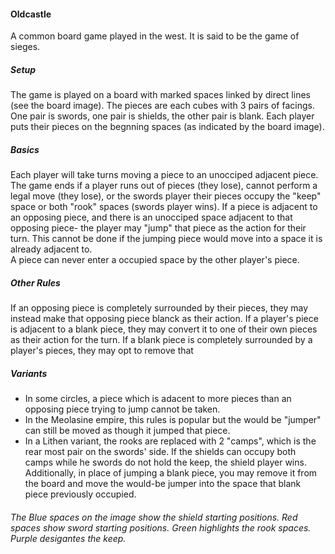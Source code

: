 #### Oldcastle
A common board game played in the west. It is said to be the game of sieges.

##### Setup
The game is played on a board with marked spaces linked by direct lines (see the board image). The pieces are each cubes with 3 pairs of facings. One pair is swords, one pair is shields, the other pair is blank. Each player puts their pieces on the begnning spaces (as indicated by the board image).

##### Basics
Each player will take turns moving a piece to an unocciped adjacent piece. The game ends if a player runs out of pieces (they lose), cannot perform a legal move (they lose), or the swords player their pieces occupy the "keep" space or both "rook" spaces (swords player wins). If a piece is adjacent to an opposing piece, and there is an unocciped space adjacent to that opposing piece- the player may "jump" that piece as the action for their turn. This cannot be done if the jumping piece would move into a space it is already adjacent to.  
A piece can never enter a occupied space by the other player's piece.

##### Other Rules
If an opposing piece is completely surrounded by their pieces, they may instead make that opposing piece blanck as their action. If a player's piece is adjacent to a blank piece, they may convert it to one of their own pieces as their action for the turn. If a blank piece is completely surrounded by a player's pieces, they may opt to remove that 

##### Variants
* In some circles, a piece which is adacent to more pieces than an opposing piece trying to jump cannot be taken.
* In the Meolasine empire, this rules is popular but the would be "jumper" can still be moved as though it jumped that piece.
* In a Lithen variant, the rooks are replaced with 2 "camps", which is the rear most pair on the swords' side. If the shields can occupy both camps while he swords do not hold the keep, the shield player wins. Additionally, in place of jumping a blank piece, you may remove it from the board and move the would-be jumper into the space that blank piece previously occupied.

###### The Blue spaces on the image show the shield starting positions. Red spaces show sword starting positions. Green highlights the rook spaces. Purple desigantes the keep.
